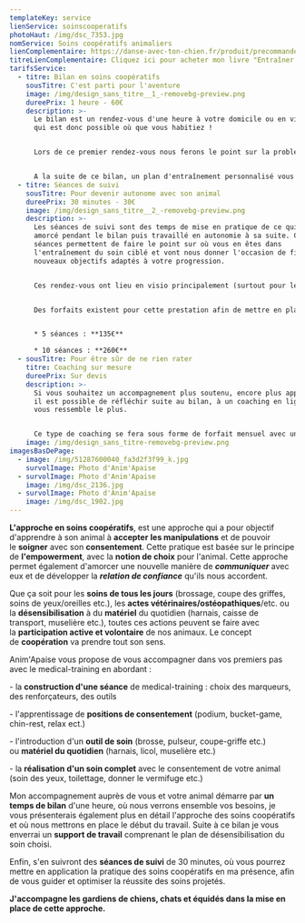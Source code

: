 ```yaml
---
templateKey: service
lienService: soinscooperatifs
photoHaut: /img/dsc_7353.jpg
nomService: Soins coopératifs animaliers
lienComplementaire: https://danse-avec-ton-chien.fr/produit/precommande-du-livre-entrainer-son-chien-aux-soins-du-quotidien/
titreLienComplementaire: Cliquez ici pour acheter mon livre "Entraîner son chien aux soins quotidiens"
tarifsService:
  - titre: Bilan en soins coopératifs
    sousTitre: C'est parti pour l'aventure
    image: /img/design_sans_titre__1_-removebg-preview.png
    dureePrix: 1 heure - 60€
    description: >-
      Le bilan est un rendez-vous d'une heure à votre domicile ou en visio, et
      qui est donc possible où que vous habitiez !


      L﻿ors de ce premier rendez-vous nous ferons le point sur la problématique de soin rencontré, ou l'objectif visé, je vous présenterais l'approche en soins coopératifs et nous établirons ensemble les premiers objectifs de travail du soin choisi.


      A﻿ la suite de ce bilan, un plan d'entraînement personnalisé vous sera envoyé sous forme de document GoogleSheet afin qu'il évolue en fonction de votre progression.
  - titre: Séances de suivi
    sousTitre: Pour devenir autonome avec son animal
    dureePrix: 30 minutes - 30€
    image: /img/design_sans_titre__2_-removebg-preview.png
    description: >-
      Les séances de suivi sont des temps de mise en pratique de ce qui a été
      amorcé pendant le bilan puis travaillé en autonomie à sa suite. Ces
      séances permettent de faire le point sur où vous en êtes dans
      l'entraînement du soin ciblé et vont nous donner l'occasion de fixer les
      nouveaux objectifs adaptés à votre progression.


      C﻿es rendez-vous ont lieu en visio principalement (surtout pour les soins du quotidien), mais peuvent être faits en présentiel si vous visez un soin demandant la présence d'un tiers (comme les soins vétérinaires).


      Des forfaits existent pour cette prestation afin de mettre en place un accompagnement régulier :


      * 5﻿ séances : **135€**

      * 1﻿0 séances : **260€**
  - sousTitre: Pour être sûr de ne rien rater
    titre: Coaching sur mesure
    dureePrix: Sur devis
    description: >-
      S﻿i vous souhaitez un accompagnement plus soutenu, encore plus approfondi,
      il est possible de réfléchir suite au bilan, à un coaching en ligne qui
      vous ressemble le plus. 


      C﻿e type de coaching se fera sous forme de forfait mensuel avec un partage quotidien et/ou hebdomadaire de vidéos, sur un groupe Facebook où il n'y aura que vous et moi, des échanges illimités et des temps mensuels de points en visio. Le tout adapté à votre rythme de vie et vos besoins avec votre animal.
    image: /img/design_sans_titre-removebg-preview.png
imagesBasDePage:
  - image: /img/51287600040_fa3d2f3f99_k.jpg
    survolImage: Photo d'Anim'Apaise
  - survolImage: Photo d'Anim'Apaise
    image: /img/dsc_2136.jpg
  - survolImage: Photo d'Anim'Apaise
    image: /img/dsc_1902.jpg
---
```

**L'approche en soins coopératifs**, est une approche qui a pour objectif d'apprendre à son animal à **accepter** **les manipulations** et de pouvoir le **soigner** avec son **consentement**. Cette pratique est basée sur le principe de **l'empowerment**, avec la **notion de choix** pour l'animal. Cette approche permet également d'amorcer une nouvelle manière de ***communiquer*** avec eux et de développer la ***relation de confiance*** qu'ils nous accordent.

Que ça soit pour les **soins de tous les jours** (brossage, coupe des griffes, soins de yeux/oreilles etc.), les **actes vétérinaires/ostéopathiques**/etc. ou la **désensibilisation** à du **matériel** du quotidien (harnais, caisse de transport, muselière etc.), toutes ces actions peuvent se faire avec la **participation active et volontaire** de nos animaux. Le concept de **coopération** va prendre tout son sens.

Anim'Apaise vous propose de vous accompagner dans vos premiers pas avec le medical-training en abordant :

\- la **construction d'une séance** de medical-training : choix des marqueurs, des renforçateurs, des outils

\- l'apprentissage de **positions de consentement** (podium, bucket-game, chin-rest, relax ect.)

\- l'introduction d'un **outil de soin** (brosse, pulseur, coupe-griffe etc.) ou **matériel du quotidien** (harnais, licol, muselière etc.)

\- la **réalisation d'un soin complet** avec le consentement de votre animal (soin des yeux, toilettage, donner le vermifuge etc.) 

Mon accompagnement auprès de vous et votre animal démarre par **un temps de bilan** d'une heure, où nous verrons ensemble vos besoins, je vous présenterais également plus en détail l'approche des soins coopératifs et où nous mettrons en place le début du travail. S﻿uite à ce bilan je vous enverrai un **support de travail** comprenant le plan de désensibilisation du soin choisi.

E﻿nfin, s'en suivront des **séances de suivi** de 30 minutes, où vous pourrez mettre en application la pratique des soins coopératifs en ma présence, afin de vous guider et optimiser la réussite des soins projetés.

**J﻿'accompagne les gardiens de chiens, chats et équidés dans la mise en place de cette approche.**
